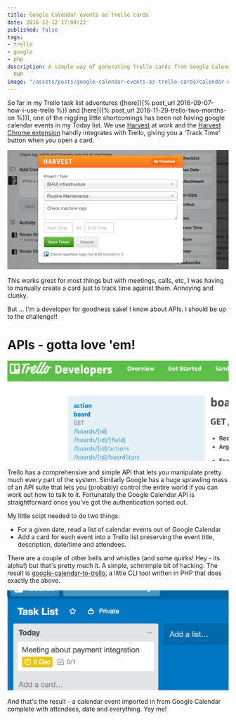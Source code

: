 ```yaml
---
title: Google Calendar events as Trello cards
date: 2016-12-12 17:04:22
published: false
tags:
- trello
- google
- php
description: A simple way of generating Trello cards from Google Calendar events using
  PHP
image: "/assets/posts/google-calendar-events-as-trello-cards/calendar-event-as-a-trello-card.png"
---
```


So far in my Trello task list adventures ([here]({% post_url 2016-09-07-how-i-use-trello %}) and [here]({% post_url 2016-11-29-trello-two-months-on %})), one of the niggling little shortcomings has been not having google calendar events in my Today list. We use [Harvest] at work and the [Harvest Chrome extension] handly integrates with Trello, giving you a 'Track Time' button when you open a card.

![Harvest time tracking in Trello][harvest-for-trello]

This works great for most things but with meetings, calls, etc, I was having to manually create a card just to track time against them. Annoying and clunky.

But ... I'm a developer for goodness sake! I know about APIs. I should be up to the challenge!!

# APIs - gotta love 'em!

![The Trello API][trello-api]

Trello has a comprehensive and simple API that lets you manipulate pretty much every part of the system. Similarly Google has a huge sprawling mass of an API suite that lets you (probably) control the entire world if you can work out how to talk to it. Fortunately the Google Calendar API is straightforward once you've got the authentication sorted out.

My little scipt needed to do two things:

- For a given date, read a list of calendar events out of Google Calendar
- Add a card for each event into a Trello list preserving the event title, description, date/time and attendees.

There are a couple of other bells and whistles (and some quirks! Hey - its alpha!) but that's pretty much it. A simple, schmimple bit of hacking. The result is [google-calendar-to-trello], a little CLI tool written in PHP that does exactly the above.

![A calendar event as a Trello card][calendar-event-in-trello]

And that's the result - a calendar event imported in from Google Calendar complete with attendees, date and everything. Yay me!

[Harvest]: https://www.getharvest.com/
[Harvest Chrome extension]: https://chrome.google.com/webstore/detail/harvest-time-tracker/fbpiglieekigmkeebmeohkelfpjjlaia?hl=en
[google-calendar-to-trello]: https://github.com/ronanchilvers/google-calendar-to-trello
[harvest-for-trello]: /assets/posts/google-calendar-events-as-trello-cards/harvest-time-tracking-in-trello.png
[calendar-event-in-trello]: /assets/posts/google-calendar-events-as-trello-cards/calendar-event-as-a-trello-card.png
[trello-api]: /assets/posts/google-calendar-events-as-trello-cards/trello-api.png
